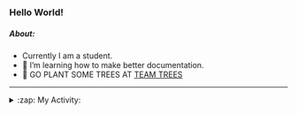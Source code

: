 ### Hello World!

##### About:
- Currently I am a student.
- 🌱 I’m learning how to make better documentation.
- 🌱 GO PLANT SOME TREES AT [TEAM TREES](https://teamtrees.org/)

---
<details>
  <summary>:zap: My Activity:</summary>
  
<!--START_SECTION:waka-->
![Code Time](http://img.shields.io/badge/Code%20Time-1%2C152%20hrs%2045%20mins-blue)

**I'm a Night 🦉** 

```text
🌞 Morning                1701 commits        ██░░░░░░░░░░░░░░░░░░░░░░░   09.77 % 
🌆 Daytime                5984 commits        █████████░░░░░░░░░░░░░░░░   34.38 % 
🌃 Evening                4998 commits        ███████░░░░░░░░░░░░░░░░░░   28.71 % 
🌙 Night                  4723 commits        ███████░░░░░░░░░░░░░░░░░░   27.13 % 
```
📅 **I'm Most Productive on Wednesday** 

```text
Monday                   2523 commits        ████░░░░░░░░░░░░░░░░░░░░░   14.50 % 
Tuesday                  2347 commits        ███░░░░░░░░░░░░░░░░░░░░░░   13.48 % 
Wednesday                4022 commits        ██████░░░░░░░░░░░░░░░░░░░   23.11 % 
Thursday                 2232 commits        ███░░░░░░░░░░░░░░░░░░░░░░   12.82 % 
Friday                   1754 commits        ███░░░░░░░░░░░░░░░░░░░░░░   10.08 % 
Saturday                 1536 commits        ██░░░░░░░░░░░░░░░░░░░░░░░   08.82 % 
Sunday                   2992 commits        ████░░░░░░░░░░░░░░░░░░░░░   17.19 % 
```


📊 **This Week I Spent My Time On** 

```text
🔥 Editors: 
VS Code                  2 mins              █████████████████████████   100.00 % 

🐱‍💻 Projects: 
giveth-dapps-v2          1 min               ████████████████████░░░░░   81.56 % 
praise                   0 secs              █████░░░░░░░░░░░░░░░░░░░░   18.44 % 
```


 Last Updated on 28/07/2023 16:10:01 UTC
<!--END_SECTION:waka-->
</details>
